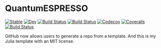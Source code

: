 # QuantumESPRESSO

[![Stable](https://img.shields.io/badge/docs-stable-blue.svg)](https://singularitti.github.io/QuantumESPRESSO.jl/stable)
[![Dev](https://img.shields.io/badge/docs-dev-blue.svg)](https://singularitti.github.io/QuantumESPRESSO.jl/dev)
[![Build Status](https://travis-ci.com/singularitti/QuantumESPRESSO.jl.svg?branch=master)](https://travis-ci.com/singularitti/QuantumESPRESSO.jl)
[![Build Status](https://ci.appveyor.com/api/projects/status/github/singularitti/QuantumESPRESSO.jl?svg=true)](https://ci.appveyor.com/project/singularitti/QuantumESPRESSO-jl)
[![Codecov](https://codecov.io/gh/singularitti/QuantumESPRESSO.jl/branch/master/graph/badge.svg)](https://codecov.io/gh/singularitti/QuantumESPRESSO.jl)
[![Coveralls](https://coveralls.io/repos/github/singularitti/QuantumESPRESSO.jl/badge.svg?branch=master)](https://coveralls.io/github/singularitti/QuantumESPRESSO.jl?branch=master)
[![Build Status](https://api.cirrus-ci.com/github/singularitti/QuantumESPRESSO.jl.svg)](https://cirrus-ci.com/github/singularitti/QuantumESPRESSO.jl)

GitHub now allows users to generate a repo from a template. And this is my Julia template with an MIT license.
